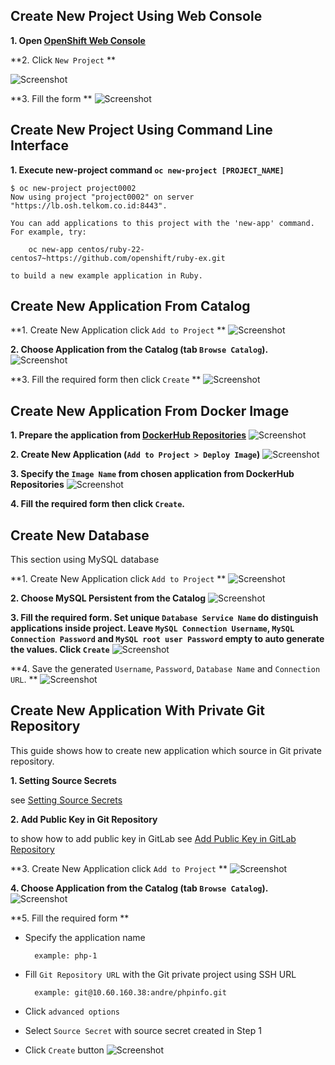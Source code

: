 ## Create New Project Using Web Console

**1. Open [OpenShift Web Console](https://lb.osh.telkom.co.id:8443)**

**2. Click `New Project` **

![Screenshot](../img/0009.png)

**3. Fill the form **
![Screenshot](../img/0010.png)

## Create New Project Using Command Line Interface

**1. Execute new-project command `oc new-project [PROJECT_NAME]`**

	$ oc new-project project0002
	Now using project "project0002" on server "https://lb.osh.telkom.co.id:8443".

	You can add applications to this project with the 'new-app' command. For example, try:

		oc new-app centos/ruby-22-centos7~https://github.com/openshift/ruby-ex.git

	to build a new example application in Ruby.
	
## Create New Application From Catalog

**1. Create New Application click `Add to Project` **
![Screenshot](../img/0001.png)

**2. Choose Application from the Catalog (tab `Browse Catalog`).**
![Screenshot](../img/0002.png)
	
**3. Fill the required form then click `Create` **
![Screenshot](../img/0003.png)

## Create New Application From Docker Image

**1. Prepare the application from [DockerHub Repositories](https://hub.docker.com/)**
![Screenshot](../img/0004.png)

**2. Create New Application (`Add to Project > Deploy Image`)**
![Screenshot](../img/0005.png)

**3. Specify the `Image Name` from chosen application from DockerHub Repositories**
![Screenshot](../img/0006.png)

**4. Fill the required form then click `Create`.**

## Create New Database

This section using MySQL database

**1. Create New Application click `Add to Project` **
![Screenshot](../img/0001.png)

**2. Choose MySQL Persistent from the Catalog**
![Screenshot](../img/0030.png)

**3. Fill the required form. Set unique `Database Service Name` do distinguish applications inside project. Leave `MySQL Connection Username`, `MySQL Connection Password` and `MySQL root user Password` empty to auto generate the values. Click `Create`**
![Screenshot](../img/0031.png)

**4. Save the generated `Username`, `Password`, `Database Name` and `Connection URL`. **
![Screenshot](../img/0032.png)

## Create New Application With Private Git Repository

This guide shows how to create new application which source in Git private repository. 

**1. Setting Source Secrets**

see [Setting Source Secrets](config/#setting-source-secrets)

**2. Add Public Key in Git Repository**

to show how to add public key in GitLab see [Add Public Key in GitLab Repository](tutorial/#add-public-key-in-gitlab-repository)

**3. Create New Application click `Add to Project` **
![Screenshot](../img/0001.png)

**4. Choose Application from the Catalog (tab `Browse Catalog`).**
![Screenshot](../img/0002.png)
	
**5. Fill the required form **

* Specify the application name

		example: php-1

* Fill `Git Repository URL` with the Git private project using SSH URL

		example: git@10.60.160.38:andre/phpinfo.git

* Click `advanced options`
* Select `Source Secret` with source secret created in Step 1
* Click `Create` button
![Screenshot](../img/0039.png)